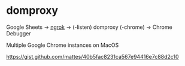 # domproxy

Google Sheets -> [ngrok](https://ngrok.com/) -> (-listen) domproxy (-chrome) -> Chrome Debugger



Multiple Google Chrome instances on MacOS

https://gist.github.com/mattes/40b5fac8231ca567e94416e7c88d2c10
